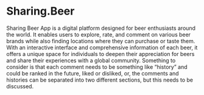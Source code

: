 # Sharing.Beer
Sharing Beer App is a digital platform designed for beer enthusiasts around the world. It enables users to explore, rate, and comment on various beer brands while also finding locations where they can purchase or taste them. With an interactive interface and comprehensive information of each beer, it offers a unique space for individuals to deepen their appreciation for beers and share their experiences with a global community. Something to consider is that each comment needs to be something like “history” and could be ranked in the future, liked or disliked, or, the comments and histories can be separated into two different sections, but this needs to be discussed.
